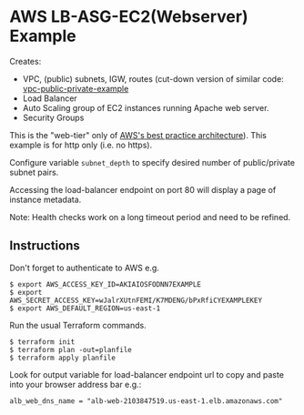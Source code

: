 # AWS LB-ASG-EC2(Webserver) Example

Creates:
- VPC, (public) subnets, IGW, routes (cut-down version of similar code: [vpc-public-private-example](../vpc-public-private-example/) 
- Load Balancer
- Auto Scaling group of EC2 instances running Apache web server.
- Security Groups

This is the "web-tier" only of [AWS's best practice architecture](./3TierArch.png)). This example is for http only (i.e. no https).

Configure variable `subnet_depth` to specify desired number of public/private subnet pairs.

Accessing the load-balancer endpoint on port 80 will display a page of instance metadata.

Note: Health checks work on a long timeout period and need to be refined.

## Instructions

Don't forget to authenticate to AWS e.g.

```
$ export AWS_ACCESS_KEY_ID=AKIAIOSFODNN7EXAMPLE
$ export AWS_SECRET_ACCESS_KEY=wJalrXUtnFEMI/K7MDENG/bPxRfiCYEXAMPLEKEY
$ export AWS_DEFAULT_REGION=us-east-1
```

Run the usual Terraform commands.

```
$ terraform init
$ terraform plan -out=planfile
$ terraform apply planfile
```

Look for output variable for load-balancer endpoint url to copy and paste into your browser address bar e.g.:
```
alb_web_dns_name = "alb-web-2103847519.us-east-1.elb.amazonaws.com"
```